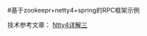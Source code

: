 #基于zookeepr+netty4+spring的RPC框架示例

技术参考文章：
[Ntty4详解三](http://blog.csdn.net/suifeng3051/article/details/28861883)
